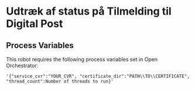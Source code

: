 # Udtræk af status på Tilmelding til Digital Post

## Process Variables
This robot requires the following process variables set in Open Orchestrator:
```
'{"service_cvr":"YOUR_CVR", "certificate_dir":"PATH\\TO\\CERTIFICATE", "thread_count":Number of threads to run}'
```
